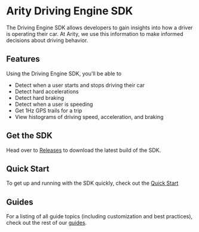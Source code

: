 # Arity Driving Engine SDK
The Driving Engine SDK allows developers to gain insights into how a driver is operating their car. At Arity, we use this information to make informed decisions about driving behavior.

## Features
Using the Driving Engine SDK, you'll be able to
* Detect when a user starts and stops driving their car
* Detect hard accelerations
* Detect hard braking
* Detect when a user is speeding
* Get 1Hz GPS trails for a trip
* View histograms of driving speed, acceleration, and braking

## Get the SDK
Head over to [Releases](https://github.com/arity-developer/driving-engine/releases) to download the latest build of the SDK. 

## Quick Start
To get up and running with the SDK quickly, check out the [Quick Start](https://github.com/arity-developer/driving-engine/tree/master/guides/quick-start/Index.md)

## Guides
For a listing of all guide topics (including customization and best practices), check out the rest of our [guides](https://github.com/arity-developer/driving-engine/blob/master/guides/Index.md).
